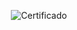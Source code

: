 <div align="center">

  ![Certificado](https://user-images.githubusercontent.com/86432393/226151095-8b4b9135-c116-48bb-af7f-06eb31ffa7f4.png)

</div>